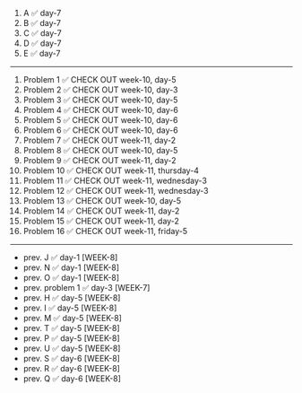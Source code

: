 1. A ✅ day-7
2. B ✅ day-7
3. C ✅ day-7
4. D ✅ day-7
5. E ✅ day-7
---
1. Problem 1 ✅ CHECK OUT week-10, day-5
2. Problem 2 ✅ CHECK OUT week-10, day-3
3. Problem 3 ✅ CHECK OUT week-10, day-5
4. Problem 4 ✅ CHECK OUT week-10, day-6
5. Problem 5 ✅ CHECK OUT week-10, day-6
6. Problem 6 ✅ CHECK OUT week-10, day-6
7. Problem 7 ✅ CHECK OUT week-11, day-2
8. Problem 8 ✅ CHECK OUT week-10, day-5
9. Problem 9 ✅ CHECK OUT week-11, day-2
10. Problem 10 ✅ CHECK OUT week-11, thursday-4
11. Problem 11 ✅ CHECK OUT week-11, wednesday-3
12. Problem 12 ✅ CHECK OUT week-11, wednesday-3
13. Problem 13 ✅ CHECK OUT week-10, day-5
14. Problem 14 ✅ CHECK OUT week-11, day-2
15. Problem 15 ✅ CHECK OUT week-11, day-2
16. Problem 16 ✅ CHECK OUT week-11, friday-5
---
- prev. J  ✅ day-1 [WEEK-8]
- prev. N  ✅ day-1 [WEEK-8]
- prev. O  ✅ day-1 [WEEK-8]
- prev. problem 1 ✅ day-3 [WEEK-7]
- prev. H  ✅ day-5 [WEEK-8]
- prev. I  ✅ day-5 [WEEK-8]
- prev. M  ✅ day-5 [WEEK-8]
- prev. T  ✅ day-5 [WEEK-8]
- prev. P  ✅ day-5 [WEEK-8]
- prev. U  ✅ day-5 [WEEK-8]
- prev. S  ✅ day-6 [WEEK-8]
- prev. R  ✅ day-6 [WEEK-8]
- prev. Q  ✅ day-6 [WEEK-8] 